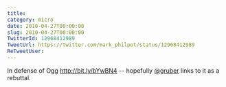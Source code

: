 ```yaml
---
title: 
category: micro
date: 2010-04-27T00:00:00
slug: 2010-04-27T00:00:00
TwitterId: 12968412989
TweetUrl: https://twitter.com/mark_philpot/status/12968412989
ReTweetUser: 
---
```


In defense of Ogg http://bit.ly/bYwBN4 -- hopefully [@gruber](https://twitter.com/gruber) links to it as a rebuttal.